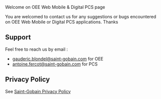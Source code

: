 Welcome on OEE Web Mobile & Digital PCS page

You are welcomed to contact us for any suggestions or bugs encountered on OEE Web Mobile or Digital PCS applications.
Thanks

## Support
Feel free to reach us by email :  
- gauderic.blondel@saint-gobain.com for OEE  
- antoine.fercot@saint-gobain.com for PCS

## Privacy Policy

See [Saint-Gobain Privacy Policy](https://www.saint-gobain.com/en/privacy-policy)
